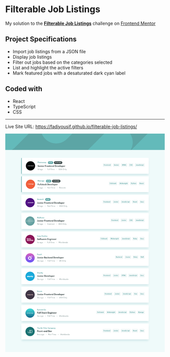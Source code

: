 # Filterable Job Listings

My solution to the [**Filterable Job Listings**](https://www.frontendmentor.io/challenges/job-listings-with-filtering-ivstIPCt) challenge on [Frontend Mentor](https://www.frontendmentor.io/)

## Project Specifications

-  Import job listings from a JSON file
-  Display job listings
-  Filter out jobs based on the categories selected
-  List and highlight the active filters
-  Mark featured jobs with a desaturated dark cyan label

## Coded with

-  React
-  TypeScript
-  CSS

<hr>

Live Site URL: https://fadiyousif.github.io/filterable-job-listings/

<img src="./src/images/screenshot.png" alt="screenshot">
